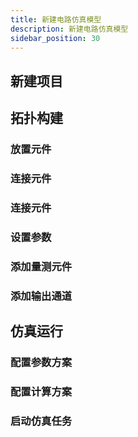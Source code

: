 ```yaml
---
title: 新建电路仿真模型
description: 新建电路仿真模型
sidebar_position: 30
---
```


## 新建项目

## 拓扑构建

### 放置元件

### 连接元件

### 连接元件

### 设置参数

### 添加量测元件

### 添加输出通道

## 仿真运行

### 配置参数方案

### 配置计算方案

### 启动仿真任务